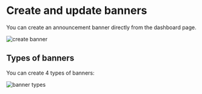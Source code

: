 # Create and update banners

You can create an announcement banner directly from the dashboard page.

![create banner](https://raw.githubusercontent.com/profy-shopify/profy-shopify.github.io/main/assets/page3/create_banner.png)
## Types of banners

You can create 4 types of banners:

![banner types](https://raw.githubusercontent.com/profy-shopify/profy-shopify.github.io/main/assets/page2/banner_types.png)